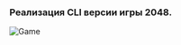 ### Реализация CLI версии игры 2048.
![Game](https://user-images.githubusercontent.com/45241991/183251233-559a9c91-b266-4f1e-ad36-7883844354fa.png)
